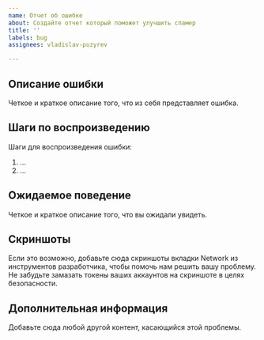 ```yaml
---
name: Отчет об ошибке
about: Создайте отчет который поможет улучшить спамер
title: ''
labels: bug
assignees: vladislav-puzyrev

---
```


## Описание ошибки
Четкое и краткое описание того, что из себя представляет ошибка.

## Шаги по воспроизведению
Шаги для воспроизведения ошибки:
1. ...
2. ...

## Ожидаемое поведение
Четкое и краткое описание того, что вы ожидали увидеть.

## Скриншоты
Если это возможно, добавьте сюда скриншоты вкладки Network из инструментов разработчика, чтобы помочь нам решить вашу проблему.  Не забудьте замазать токены ваших аккаунтов на скриншоте в целях безопасности.

## Дополнительная информация
Добавьте сюда любой другой контент, касающийся этой проблемы.
